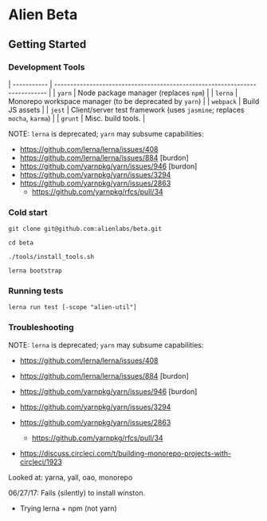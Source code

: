 # Alien Beta

## Getting Started

### Development Tools

| ----------- | --------------------------------------------------------------------------- |
| `yarn`      | Node package manager (replaces `npm`)                                       |
| `lerna`     | Monorepo workspace manager (to be deprecated by `yarn`)                     |
| `webpack`   | Build JS assets                                                             |
| `jest`      | Client/server test framework (uses `jasmine`; replaces `mocha`, `karma`)    |
| `grunt`     | Misc. build tools.                                                          |


NOTE: `lerna` is deprecated; `yarn` may subsume capabilities:
  - https://github.com/lerna/lerna/issues/408
  - https://github.com/lerna/lerna/issues/884 [burdon]
  - https://github.com/yarnpkg/yarn/issues/946 [burdon]
  - https://github.com/yarnpkg/yarn/issues/3294
  - https://github.com/yarnpkg/yarn/issues/2863
    - https://github.com/yarnpkg/rfcs/pull/34


### Cold start

~~~~
git clone git@github.com:alienlabs/beta.git

cd beta

./tools/install_tools.sh

lerna bootstrap
~~~~


### Running tests

~~~~
lerna run test [-scope "alien-util"]
~~~~


### Troubleshooting

NOTE: `lerna` is deprecated; `yarn` may subsume capabilities:
  - https://github.com/lerna/lerna/issues/408
  - https://github.com/lerna/lerna/issues/884 [burdon]
  - https://github.com/yarnpkg/yarn/issues/946 [burdon]
  - https://github.com/yarnpkg/yarn/issues/3294
  - https://github.com/yarnpkg/yarn/issues/2863
    - https://github.com/yarnpkg/rfcs/pull/34
    
  - https://discuss.circleci.com/t/building-monorepo-projects-with-circleci/1923

Looked at: yarna, yall, oao, monorepo

06/27/17: Fails (silently) to install winston.
  - Trying lerna + npm (not yarn)
